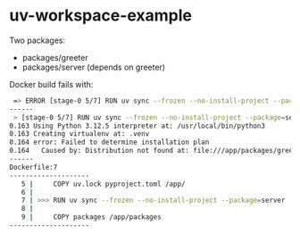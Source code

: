 # uv-workspace-example

Two packages:
- packages/greeter
- packages/server (depends on greeter)

Docker build fails with:
```bash
 => ERROR [stage-0 5/7] RUN uv sync --frozen --no-install-project --package=server
------
 > [stage-0 5/7] RUN uv sync --frozen --no-install-project --package=server:
0.163 Using Python 3.12.5 interpreter at: /usr/local/bin/python3
0.163 Creating virtualenv at: .venv
0.164 error: Failed to determine installation plan
0.164   Caused by: Distribution not found at: file:///app/packages/greeter
------
Dockerfile:7
--------------------
   5 |     COPY uv.lock pyproject.toml /app/
   6 |
   7 | >>> RUN uv sync --frozen --no-install-project --package=server
   8 |
   9 |     COPY packages /app/packages
--------------------
```
